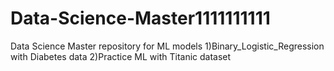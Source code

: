 # Data-Science-Master1111111111
Data Science Master repository for ML models
1)Binary_Logistic_Regression with Diabetes data
2)Practice ML with Titanic dataset
